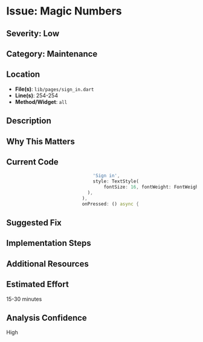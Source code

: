 # Issue: Magic Numbers

## Severity: Low

## Category: Maintenance

## Location
- **File(s)**: `lib/pages/sign_in.dart`
- **Line(s)**: 254-254
- **Method/Widget**: `all`

## Description


## Why This Matters


## Current Code
```dart
                                'Sign in',
                                style: TextStyle(
                                    fontSize: 16, fontWeight: FontWeight.bold),
                              ),
                            ),
                            onPressed: () async {
```

## Suggested Fix


## Implementation Steps


## Additional Resources


## Estimated Effort
15-30 minutes

## Analysis Confidence
High
